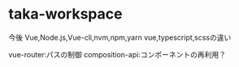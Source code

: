 # taka-workspace
今後
Vue,Node.js,Vue-cli,nvm,npm,yarn
vue,typescript,scssの違い

vue-router:パスの制御
composition-api:コンポーネントの再利用？
